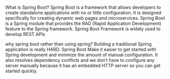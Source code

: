 What is Spring Boot?
Spring Boot is a framework that allows developers to create standalone applications with no or little configuration. It is designed specifically for creating dynamic web pages and microservices. Spring Boot is a Spring module that provides the RAD (Rapid Application Development) feature to the Spring framework. Spring Boot Framework is widely used to develop REST APIs

why spring boot rather than using spring?
Building a traditional Spring application is really HARD. Spring Boot Make it easier to get started with Spring development and minimize the amount of manual configuration. It also resolves dependency conflicts and we don’t have to configure any server manually because it has an embedded HTTP server so you can get started quickly.
